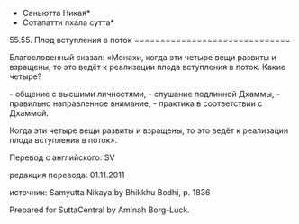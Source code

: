 * Саньютта Никая*
* Сотапатти пхала сутта*

55\.55\. Плод вступления в поток
\=\=\=\=\=\=\=\=\=\=\=\=\=\=\=\=\=\=\=\=\=\=\=\=\=\=\=\=\=\=

Благословенный сказал: «Монахи, когда эти четыре вещи развиты и взращены, то это ведёт к реализации плода вступления в поток\. Какие четыре?

\- общение с высшими личностями,
\- слушание подлинной Дхаммы,
\- правильно направленное внимание,
\- практика в соответствии с Дхаммой\.

Когда эти четыре вещи развиты и взращены, то это ведёт к реализации плода вступления в поток»\.

Перевод с английского: SV

редакция перевода: 01\.11\.2011

источник: Samyutta Nikaya by Bhikkhu Bodhi, p\. 1836

Prepared for SuttaCentral by Aminah Borg\-Luck\.
